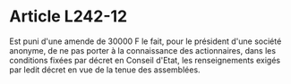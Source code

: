 # Article L242-12

Est puni d'une amende de 30000 F le fait, pour le président d'une société anonyme, de ne pas porter à la connaissance des actionnaires, dans les conditions fixées par décret en Conseil d'Etat, les renseignements exigés par ledit décret en vue de la tenue des assemblées.